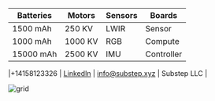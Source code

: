 |**Batteries**| **Motors** | **Sensors** | **Boards**|
|--|--|--|--|
|1500 mAh| 250 KV|LWIR |Sensor|
| 1000  mAh| 1000 KV|RGB|Compute|
|15000 mAh| 2500 KV|IMU|Controller|


|\+14158123326 | [LinkedIn](https://linkedin.com/company/substep)  | info@substep.xyz | Substep LLC |


![grid](https://img.freepik.com/free-vector/dark-background-with-purple-squares_1053-430.jpg)

